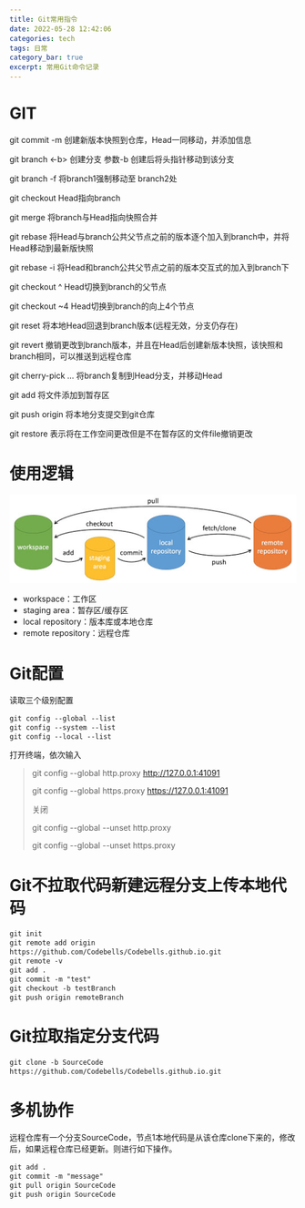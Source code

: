 ```yaml
---
title: Git常用指令
date: 2022-05-28 12:42:06
categories: tech
tags: 日常
category_bar: true
excerpt: 常用Git命令记录
---
```


# GIT 

git commit -m<message> 创建新版本快照到仓库，Head一同移动，并添加信息

git branch <-b> <branch> 创建分支 参数-b   创建后将头指针移动到该分支

git branch -f <branch1> <branch2> 将branch1强制移动至 branch2处

git checkout <branch>  Head指向branch 

git merge <branch> 将branch与Head指向快照合并

git rebase <branch> 将Head与branch公共父节点之前的版本逐个加入到branch中，并将Head移动到最新版快照

git rebase -i <branch> 将Head和branch公共父节点之前的版本交互式的加入到branch下

git checkout <branch>^ Head切换到branch的父节点

git checkout <branch>~4 Head切换到branch的向上4个节点

git reset <branch> 将本地Head回退到branch版本(远程无效，分支仍存在)

git revert <branch> 撤销更改到branch版本，并且在Head后创建新版本快照，该快照和branch相同，可以推送到远程仓库

git cherry-pick <branch>...  将branch复制到Head分支，并移动Head

git add <files> 将文件添加到暂存区

git push origin <branch> 将本地分支提交到git仓库

git restore <file> 表示将在工作空间更改但是不在暂存区的文件file撤销更改

# 使用逻辑

![Git大致图](./git/git-command.jpg)



- workspace：工作区
- staging area：暂存区/缓存区
- local repository：版本库或本地仓库
- remote repository：远程仓库

# Git配置

读取三个级别配置

```
git config --global --list
git config --system --list
git config --local --list
```

打开终端，依次输入

> git config --global http.proxy http://127.0.0.1:41091
>
> git config --global https.proxy https://127.0.0.1:41091
>
> 关闭
>
> git config --global --unset http.proxy
>
> git config --global --unset https.proxy

# Git不拉取代码新建远程分支上传本地代码

```
git init
git remote add origin https://github.com/Codebells/Codebells.github.io.git
git remote -v
git add .
git commit -m "test"
git checkout -b testBranch
git push origin remoteBranch
```

# Git拉取指定分支代码

```
git clone -b SourceCode https://github.com/Codebells/Codebells.github.io.git
```

# 多机协作

远程仓库有一个分支SourceCode，节点1本地代码是从该仓库clone下来的，修改后，如果远程仓库已经更新。则进行如下操作。

```
git add .
git commit -m "message"
git pull origin SourceCode
git push origin SourceCode
```

